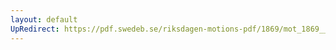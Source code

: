 ```yaml
---
layout: default
UpRedirect: https://pdf.swedeb.se/riksdagen-motions-pdf/1869/mot_1869__ak__00184/mot_1869__ak__00184_001.pdf
---
```

